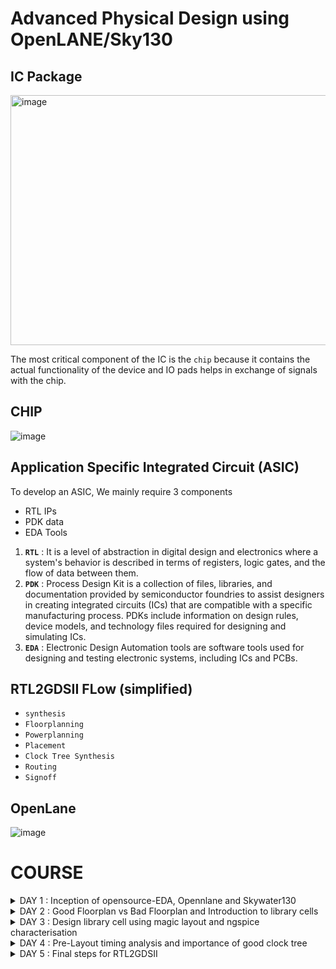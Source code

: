 # Advanced Physical Design using OpenLANE/Sky130 

## IC Package 

<img width="600" height="400" alt="image" src="(https://github.com/kushal2710/pes_openlane_pd/assets/115935208/4d6a5060-4f14-4464-be6f-3060e824cd8b)">

The most critical component of the IC is the ```chip``` because it contains the actual functionality of the device and IO pads helps in exchange of signals with the chip.

## CHIP

![image](https://github.com/kushal2710/pes_openlane_pd/assets/115935208/e1b33e99-2c69-4937-822d-8ad5c65453c9)

## Application Specific Integrated Circuit (ASIC)

To develop an ASIC, We mainly require 3 components
- RTL IPs 
- PDK data 
- EDA Tools 

1. **```RTL```** : It is a level of abstraction in digital design and electronics where a system's behavior is described in terms of registers, logic gates, and the flow of data between them.
2. **```PDK```** : Process Design Kit is a collection of files, libraries, and documentation provided by semiconductor foundries to assist designers in creating integrated circuits (ICs) that are compatible with a specific manufacturing process. PDKs include information on design rules, device models, and technology files required for designing and simulating ICs.
3. **```EDA```** : Electronic Design Automation tools are software tools used for designing and testing electronic systems, including ICs and PCBs.

## RTL2GDSII FLow (simplified)

- ```synthesis```
- ```Floorplanning```
- ```Powerplanning```
- ```Placement```
- ```Clock Tree Synthesis```
- ```Routing```
- ```Signoff```

## OpenLane

![image](https://github.com/kushal2710/pes_openlane_pd/assets/115935208/2a3427fa-54a9-4618-b2b8-ee37ccf419a3)

# COURSE

<details>
<summary>DAY 1 : Inception of opensource-EDA, Opennlane and Skywater130</summary>
<br>

## Skywater-130 PDK

![image](https://github.com/kushal2710/pes_openlane_pd/assets/115935208/d4fbdf50-15ec-4089-b194-c179a9775755)

The Skywater PDK files we are working with are described under $PDK_ROOT
1. Skywater-pdk – Contains all the foundry provided PDK related files
2. Open_pdks – Contains scripts that are used to bridge the gap between closed-source and open-source PDK to EDA tool compatibility
3. Sky130A – The open-source compatible PDK files

## Invoking OpenLane

![image](https://github.com/kushal2710/pes_openlane_pd/assets/115935208/a33747e1-b6bc-4dc6-86dd-08403d32c735)

## Importing package

Different software dependencies are needed to run OpenLANE. To import these into the OpenLANE tool we need to run: ```package require openlane 0.9```

![image](https://github.com/kushal2710/pes_openlane_pd/assets/115935208/7eb49a11-f9bd-4d37-b257-1077d4597ab2)

## Designs present in openlane and Hierarchy in a Design

![image](https://github.com/kushal2710/pes_openlane_pd/assets/115935208/cf547543-427f-4134-a03e-fb8d8212d462)

- ```Config.tcl files``` - Design specific configuration switches used by OpenLANE

## Config file example content

![image](https://github.com/kushal2710/pes_openlane_pd/assets/115935208/264ba01e-7a14-4af7-b65e-43994439c187)

## Prepare the design for the flow 

![image](https://github.com/kushal2710/pes_openlane_pd/assets/115935208/d2f3d841-c133-4e78-8c9f-c333425c27eb)

Once the design prep stage is done, it creates a runs directory where all the results will be stored

![image](https://github.com/kushal2710/pes_openlane_pd/assets/115935208/1f5cce5a-7719-4e0e-bdee-a057f0ed16fd)

## Synthesis

```run_synthesis```

![image](https://github.com/kushal2710/pes_openlane_pd/assets/115935208/2dad83b8-73c8-4d8b-9ca3-164180b334b8)

****The main task to do at the beginning stage is to find the flop ration ie., (No. of D flip flops / Total number of cells)****

![image](https://github.com/kushal2710/pes_openlane_pd/assets/115935208/5a4308a6-d271-4cb1-97df-06296752f908)

</details>

<details>
<summary>DAY 2 : Good Floorplan vs Bad Floorplan and Introduction to library cells</summary>
<br>

## Chip Floorplanning Considerations

### 1. Define Width and height of core and die

- ```Die``` : Structure that consists of core which is a small semiconductor material on which the fundamental circuit is fabricated.
- ```core``` : Structire that contains primary logic and functional components.
UTILISATION FACTOR = Area Occupied by the Netlist / Area of the core (usually 50%-70%)
ASPECT RATIO = Height / Width (1 = square, others = rectangle)

### 2. Define Location of Pre-Placed cells

```pre-placed cells``` : memories, clock gating cells, comparator, mux etc

- The arrangement of these IPs on chip is called FLOORPLANNING
- These IPs have user defined locations and hence are placed in chip before automated placement and routing. Therefore called pre-placed cells.
- Automated PnR tool places the remaining logical cells in design onto chip.

  ### 3. De-coupling capacitors

We know that all the combinational blocks are connected to Vdd and Vss for their operation. But when there is a large circuit with many resistors, then The capacitors in the logic might not get fully charged as there occurs voltage deop due to wire metal and the resistors present along the path. So after voltage drop, if the voltage obtained by the logic is within noise margin, then it works well but what if it doesn't? 

We use De-Coupling capacitors (A huge capacitance with voltage equal to that of supply voltage) that is placed close to the combinational logic. When the switching activity takes place, it detatches the circuit from main supply and this capacitor acts as power supply.

### 4. Power Planning

- Power planning during the Floorplanning phase is essential to lower noise in digital circuits attributed to voltage droop and ground bounce. Coupling capacitance is formed between interconnect wires and the substrate which needs to be charged or discharged to represent either logic 1 or logic 0.
- When a transition occurs on a net, charge associated with coupling capacitors may be dumped to ground. If there are not enough ground taps charge will accumulate at the tap and the ground line will act like a large resistor, raising the ground voltage and lowering our noise margin. To bypass this problem a robust PDN with many power strap taps are needed to lower the resistance associated with the PDN.

### 5. Pin Placement

- ```Pin placement``` is an essential part of floorplanning to minimize buffering and improve power consumption and timing delays.
- We usually place input pins on the left and output pins on the right
- for primary inputs and outputs, pin size may be small and for clock, the pin size would be large because clock should drive many cells so we need to make sure that the resistance is less.
- larger the area, lesser the resistance.
- ```Placement blockage``` is done inorder to makesure that no logic is placed along the area where the pin placement is carried out.

## Floorplan
```run_floorplan```

![image](https://github.com/kushal2710/pes_openlane_pd/assets/115935208/d044dd49-28d1-4992-bc0d-e473c3b7a06f)

![image](https://github.com/kushal2710/pes_openlane_pd/assets/115935208/ff0a7882-1f2a-413c-a3cf-4352dbc787ff)

![image](https://github.com/kushal2710/pes_openlane_pd/assets/115935208/29f59e29-47c9-4fb2-a9b2-e365285d07a5)

Changes made in the config.tcl for floorplan purpose:

![image](https://github.com/kushal2710/pes_openlane_pd/assets/115935208/bde96792-d560-49b9-9895-fbb6f5d32827)

![image](https://github.com/kushal2710/pes_openlane_pd/assets/115935208/7daa74fc-223b-42ca-8ab7-1f2c88dde73a)

![image](https://github.com/kushal2710/pes_openlane_pd/assets/115935208/045e37b6-263e-4ba4-b54f-4f55929cbd91)

![image](https://github.com/kushal2710/pes_openlane_pd/assets/115935208/d520141c-e2d2-4b56-86a5-085a75380544)

## Library Binding and Placement

### 1. Bind the netlist with physical cells

- ```Library``` consists of cells, sizes of cells, various flavours and shapes of the cells, Timing, Power and delay information.
- Now, we have the floorplan, netlist and representation of components of netlist in library
- place all the components such that the timing is not disturbed and distribute them properly. 


### 2. Optimize Placement

- Some components may be located very far to their inputs which can disturb signal integrity (as wire length increases, RC value increases). Therefore we use repeaters(may be series of buffers) inorder to avoid signal loss but area loss comes into picture.
- Assuming that all the clock signals are working at ideal rate, we do the timing analysis if the current placement works good.

### 3. Placement

![image](https://github.com/kushal2710/pes_openlane_pd/assets/115935208/56ee6522-5591-4d69-a6dc-2209a2e79c7c)

## Cell Design Flow

Cell design is done in 3 parts:

1. **Inputs** - PDKs (Process design kits), DRC & LVS rules, SPICE models, library & user-defined specs.
2. **Design Steps** - Design steps of cell design involves Circuit Design, Layout Design, Characterization. The software GUNA used for characterization. The characterization can be classified as Timing characterization, Power characterization and Noise characterization.
3. **Outputs** - Outputs of the Design are CDL (Circuit Description Language), GDSII, LEF, extracted Spice netlist (.cir), timing, noise, power.libs, function.

### General Timing characterization parameters

#### Timing threshold definitions

- ```slew_low_rise_thr``` - 20% from bottom power supply when the signal is rising
- ```slew_high_rise_thr``` - 20% from top power supply when the signal is rising
- ```slew_low_fall_thr``` - 20% from bottom power supply when the signal is falling
- ```slew_high_fall_thr``` - 20% from top power supply when the signal is falling
- ```in_rise_thr``` - 50% point on the rising edge of input
- ```in_fall_thr``` - 50% point on the falling edge of input
- ```out_rise_thr``` - 50% point on the rising edge of ouput
- ```out_fall_thr``` - 50% point on the falling edge of ouput

</details>

<details>
<summary>DAY 3 :  Design library cell using magic layout and ngspice characterisation </summary>
<br>

## SPICE Deck creation for CMOS Inverter

SPICE deck contains the information of netlist such as:
- Connectivity Information
- Component values
- 'Nodes' identified
- 'Node' names

![image](https://github.com/kushal2710/pes_openlane_pd/assets/115935208/fbf86ffe-f57c-409e-9c52-e383931f2545)

### [CMOS_INVERTER.cir]()

```
*** MODEL DESCRIPTIONS ***
*** NETLIST DESCRIPTION ***
M1 out in vdd vdd pmos W=0.375u L=0.25u
M2 out in 0 0 nmos W=0.375u L=0.25u

cload out 0 10f

Vdd vdd 0 2.5
Vin in 0 2.5
*** SIMULATION Commands ***

.op
.dc Vin 0 2.5 0.05
*** include tsmc_025um_model.mod ***
.LIB "tsmc_025um_models.mod" CMOS_MODELS
.end
```

SPICE Simulation steps
```
cd <folder where the .cir file is present>
source CMOS_INVERTER.cir
run
setplot
dc1
display
plot out vs in
```

Observe the output. It should be symmetric ie., the threshold voltage should be at vdd/2 if it isnt, try to increase the PMOS width and run the simulation again. One of the important parameters tthat defines the **ROBUSTNESS** of the CMOS is ```Switching Threshold (Vm)``` @Vm : Vin = Vout

## Fabrication Process for a CMOS Inverter

Fabrication of CMOS Inverter is a 16-Mask process

### 1. Selecting the substrate 

- P-Type substrate with resistivity around (5-50 ohm) doping level (10^15 cm^-3) and orientation (100).
- Note that substrate doping should be less than well doping (used to fabricate NMOS and PMOS)

### 2. Create active resistance

This step creates pockets for NMOS and PMOS
1. Grow SiO2(~40nm) on Psub
2. deposit ~80nm Si3N4 on SiO2
3. deposit 1um layer of photoresist(used to define regions)
4. photolithography
5. etch out Si3N4 and SiO2 using a suitable solvent
6. Place the obtained structure in oxidation furnace due to which field oxide is grown.This process is called ```LOCOS``` that is ```Local oxidation of silicon```
7. Etch out Si3N4 using hot phosphoric acid

### 3.NWell and PWell formation
### 4. Formation of Gate
### 5. Light Doped Drain Formation(LDD Formation)
### 6. Source and Drain Formation
### 7. Steps to form contacts and interconnects
### 8. Higher level metal formation
### 9. Final Structure

![image](https://github.com/kushal2710/pes_openlane_pd/assets/115935208/8bbe657d-6933-4be4-82c6-a19133e8bc8e)

## Inverter Layout using Magic

![image](https://github.com/kushal2710/pes_openlane_pd/assets/115935208/d0cffd03-5ee1-4432-a99a-b377159dcf43)

![image](https://github.com/kushal2710/pes_openlane_pd/assets/115935208/d2dd204d-d8ec-46c4-a00c-5edfc15a30f9)

- select a region from the layout, go to the console and type ```what``` to display the information of selected area
- To select a region, place ```cursor``` on that point and  press```s```. More the number of times you press ```s```, higher the abstraction selected.

### DRC Check

To check for DRC Errors, select a region (left click for starting point, right click at end point) and see the DRC column at the top that shows how many DRC errors are present.The Details of DRC Errors will be printed on the console.

![image](https://github.com/kushal2710/pes_openlane_pd/assets/115935208/f584cbb4-642e-4b50-94dd-5e810f3e81eb)

## Extracting PEX to SPICE with MAGIC

![image](https://github.com/kushal2710/pes_openlane_pd/assets/115935208/bd359b3a-ed51-4879-9c5a-c810d4db8be0)

![image](https://github.com/kushal2710/pes_openlane_pd/assets/115935208/0c035a8e-513c-46fa-8cb4-90ef0daa0cc2)

The above file has details of inverter netlist but the sources and their values are not specified. So we have to modify the file.

- Grid size from the layout is 0.01u
- specify the library for MOS
- create VDD, VSS, Input pulse Va
- specify the type of analysis to be done

### Grid Size

![image](https://github.com/kushal2710/pes_openlane_pd/assets/115935208/fcd7d7e0-9353-4e79-8dd1-fd04c07fd29e)

## Modified Spice netlist

![image](https://github.com/kushal2710/pes_openlane_pd/assets/115935208/590671e9-5cde-4b52-82ee-fcf544c5834e)

![image](https://github.com/kushal2710/pes_openlane_pd/assets/115935208/9e19ba43-8143-4d95-b215-56ae1fdbd45f)

![image](https://github.com/kushal2710/pes_openlane_pd/assets/115935208/8bfac9c0-622c-4102-8fc5-30c90c750e46)

![image](https://github.com/kushal2710/pes_openlane_pd/assets/115935208/6a7badb7-5bef-47cd-b3c6-3f76292cc1fd)

The results obtained from the graph are :
- Rise Transition : 0.0395ns
- Fall transition : 0.0282ns
- Cell Rise delay : 0.03598ns
- Cell fall delay : 0.0483ns

</details>

<details>
<summary>DAY 4 : Pre-Layout timing analysis and importance of good clock tree</summary>
<br>

## Extraction of LEF 

Place and routing (PnR) is performed using an abstract view of the GDS files generated by Magic. The abstract information will include metal and pin information. The PnR tool will use the abstract view information, formally defined as LEF information, to perform interconnect routing in conjunction to routing guides generated from the PnR flow.

- Technology LEF - Contains layer information, via information, and restricted DRC rules
- Cell LEF - Abstract information of standard cells
Track info can be found at :

``` ~/Desktop/work/tools/openlane_working_dir/pdks/sky130A/libs.tech/openlane/sky130fd_sc_hd/tracks.info```

![image](https://github.com/kushal2710/pes_openlane_pd/assets/115935208/148d7078-cd8b-4482-97ed-c808e7bdb014)


### Setting grid values using above file info

![image](https://github.com/kushal2710/pes_openlane_pd/assets/115935208/bf0ca721-9e72-47d6-8262-e2ebc1bd8c78)

![image](https://github.com/kushal2710/pes_openlane_pd/assets/115935208/7797d465-36a0-4d50-866c-22fef628f004)

<img width="333" height="420" alt="image" src="https://github.com/yagnavivek/PES_OpenLane_PD/assets/93475824/1ad46a25-95e6-4fe6-836c-0b1e34d6eef5">

- From the above pic, its confirmed that the pins A and Y are at the intersection of X and Y tracks. So the first condition is met.
- The PR boundary is taking 3 grids on width and 9 grids on height which says that the 2nd condition is also met

## LEF Generation

Since the layout is perfect, we can generate the lef file

#### 1. save the modified layout (with new grid)
   - In console, type ```save sky130_vsdinv.mag```
   - This saves the modified layout in current working directory

#### 2. Open the file and extract LEF
   - Open using ``` magic -T sky130A.tch sky130_vsdinv.mag```
   - in the console opened, type ```lef write``` and a lef file will be generated

![image](https://github.com/kushal2710/pes_openlane_pd/assets/115935208/28cf7c62-2728-49ea-811a-7399923c0bf3)

#### 3. Plug the generated lef file into PICORV32a

![image](https://github.com/kushal2710/pes_openlane_pd/assets/115935208/159c47e0-33b9-4b41-8537-4c8975c75b0f)

Change config file so that these libraries and lef file is used
![image](https://github.com/kushal2710/pes_openlane_pd/assets/115935208/3ba7d64c-3dd6-421c-8821-8281693b94a0)

#### 4. Make sure the lef file is added

![image](https://github.com/kushal2710/pes_openlane_pd/assets/115935208/12150145-de6a-4bd8-bab3-5b9a49ef17f0)

![image](https://github.com/kushal2710/pes_openlane_pd/assets/115935208/cdbade9f-80fb-4e9f-8866-7c12a70a17da)

![image](https://github.com/kushal2710/pes_openlane_pd/assets/115935208/b24330c5-3f33-43d5-9dc5-13217e0384e8)

The above figure shows that our vsdinv cell has been used in synthesis process

![image](https://github.com/kushal2710/pes_openlane_pd/assets/115935208/d0e52c1c-6779-4174-9ece-dfa0fbb94e9a)

since there is slack, we have to reduce it

- Design configuration files (.conf) - Tool configuration files for the specified design
- Design Synopsys design constraint (.sdc) files - Industry standard constraints file

![image](https://github.com/kushal2710/pes_openlane_pd/assets/115935208/dde621f0-df11-45fb-b78b-99dff65ee523)

- The synthesis result is :
  
![image](https://github.com/kushal2710/pes_openlane_pd/assets/115935208/69d53710-396a-4218-b58a-15b21ee2c6cc)

![image](https://github.com/kushal2710/pes_openlane_pd/assets/115935208/0060e76c-3d63-4f20-aef6-485a9fc3627b)

![image](https://github.com/kushal2710/pes_openlane_pd/assets/115935208/cc380eef-3e7b-4b36-8e4e-d656e07d5853)

![image](https://github.com/kushal2710/pes_openlane_pd/assets/115935208/15427018-5085-4255-b63d-ae50c23e4857)

![image](https://github.com/kushal2710/pes_openlane_pd/assets/115935208/d3a25324-bca6-449a-93eb-eb449b60832c)

![image](https://github.com/kushal2710/pes_openlane_pd/assets/115935208/283f52d8-bd92-4c48-b053-1d0aef1c5c6a)

The slack has reduced a lot but still didnt meet the requirement.

The delay is high when the fanout is high. Therefore we can re-run synthesis by changing the value of ```SYNTH_MAX_FANOUT``` variable
    
 - We can see which net is driving most outputs and replace the driver cell with larger form of its own kind

![image](https://github.com/kushal2710/pes_openlane_pd/assets/115935208/befc1276-df0f-4c17-b8e3-ca69a2212624)

Optimize the fanout value with OpenLANE tool

Since we have synthesised the core using our vsdinv cell too and as it got successfully synthesized, it should be visible in layout after ```run_placement``` stage which is followed after ```run_floorplan``` stage

![image](https://github.com/kushal2710/pes_openlane_pd/assets/115935208/af0d11e9-1c70-4a1c-bbc7-b93d0d553214)

![image](https://github.com/kushal2710/pes_openlane_pd/assets/115935208/c5dfcc4c-d4ca-408a-8052-9f99b712fad5)

## Clock Tree Synthesis

- After all the above steps of fixing slack violations, as we have ```run_synthesis``` in openlane, it would have generated a mapped.v file in synthesis results but we have fixed all the violations using ```pre_sta.conf```. Therefore we write this netlist using ```write_verilog``` and replace the openlane generated mapped file ie., ```picorv32a.synthesis.v```

- now in the openlane flow, continue with ```run_flooorplan``` ```run_placement``` ```run_cts```

- To ensure that the cts step has added buffers and modified the netlist

![image](https://github.com/kushal2710/pes_openlane_pd/assets/115935208/1f46395c-2e95-4aa4-bd13-d37bbbff64f0)

## Post CTS- STA Analysis

OpenLANE has the OpenROAD application integrated into its flow. The OpenROAD application has OpenSTA integrated into its flow. Therefore, we can perform STA analysis from within OpenLANE by invoking OpenROAD.

In OpenROAD the timing analysis is done by creating a .db database file. This database file is created from the post-cts LEF and DEF files. To generate the .db files within OpenROAD:

![image](https://github.com/kushal2710/pes_openlane_pd/assets/115935208/1a02f224-99ca-427d-99f1-2c5eacb545ec)

![image](https://github.com/kushal2710/pes_openlane_pd/assets/115935208/067f225f-9c54-4130-b20d-4e3e3af73667)

![image](https://github.com/kushal2710/pes_openlane_pd/assets/115935208/4a9981bf-d3bc-4dfd-aeb7-811a86449f3b)

The results wont meet the timing because we are using min and max lib files and openroad doesnot support multi corner optimisation. Therefore we do it using only typical corner lib

![image](https://github.com/kushal2710/pes_openlane_pd/assets/115935208/18ca9b93-6428-4005-83e4-21a2599a71e1)

![image](https://github.com/kushal2710/pes_openlane_pd/assets/115935208/bc5e3c7f-c0c2-47f3-8f4f-3c3116a1c8da)

![image](https://github.com/kushal2710/pes_openlane_pd/assets/115935208/4d866b34-ce73-4d71-b8b6-56bba5a41bb5)

We have to ensure that the skew is withing 10% of clock period ie., should be less than 1.6 in my case

![image](https://github.com/kushal2710/pes_openlane_pd/assets/115935208/b0dfa85a-96b6-4e02-bfa3-254085f3a298)

</details>

<details>
<summary>DAY 5 : Final steps for RTL2GDSII</summary>
<br>

## Power Distribution Network

After generating our clock tree network and verifying post routing STA checks we are ready to generate the power distribution network ```gen_pdn``` in OpenLANE:

The PDN feature within OpenLANE will create:

- Power ring global to the entire core
- Power halo local to any preplaced cells
- Power straps to bring power into the center of the chip
- Power rails for the standard cells

![image](https://github.com/kushal2710/pes_openlane_pd/assets/115935208/721aecc8-8729-49d7-9bac-e2f98e66ceda)

## Global and Detailed Routing

OpenLANE uses TritonRoute as the routing engine ```run_routing``` for physical implementations of designs. Routing consists of two stages:

- Global Routing - Routing guides are generated for interconnects on our netlist defining what layers, and where on the chip each of the nets will be reputed
- Detailed Routing - Metal traces are iteratively laid across the routing guides to physically implement the routing guides

## SPEF Extraction

After routing has been completed interconnect parasitics can be extracted to perform sign-off post-route STA analysis. The parasitics are extracted into a SPEF file. The SPEF extractor is not included within OpenLANE as of now.

```
cd ~/Desktop/work/tools/SPEFEXTRACTOR
python3 main.py <path to merged.lef in tmp> <path to def in routing>
```

The SPEF File will be generated in the location where def file is present





















